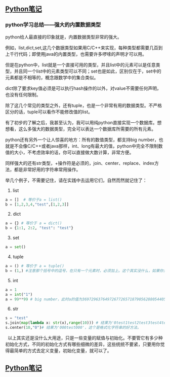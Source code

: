 ## [Python笔记](https://billy0920.github.io/python_tips)
### python学习总结——强大的内置数据类型

python给人最直接的印象就是，内置数据类型非常的强大。

例如，list,dict,set,这几个数据类型如果用C/C++来实现，每种类型都需要几百到上千行代码；即使用java的内置类型，也需要许多啰嗦的声明才可以用。

但是在python中，list就是一个直接可用的类型，并且list中的元素可以是任意类型，并且同一个list中的元素类型可以不同；set也是如此，区别仅在于，set中的元素都是不相等的，概念跟数学中的集合类似。

dict除了要求key值必须是可以执行hash操作的以外，对value不需要任何声明，也没有任何限制。

除了这几个常见的类型之外，还有tuple，也是一个非常有用的数据类型。不严格区分的话，tuple可以看作不能修改值的list。

有了初步的了解之后，我甚至认为，我可以用纯python直接实现一个数据库。想想看，这么多强大的数据类型，完全可以表达一个数据库所需要的所有元素。

python还有另外一个让人惊喜的地方：所有的数值类型，都支持big number，也就是不会像C/C++或者java那样，int、long有最大的值，python中完全不限制数值的大小，不考虑效率的话，你可以直接做大数计算，非常方便。

同样强大的还有str类型，+操作符是必须的，join、center、replace、index方法，都是非常好用的字符串常用操作。

举几个例子，不需要记住，请在实践中去运用它们，自然而然就记住了：

1. list
```python
a = []  # 等价于a = list()
b = [1,2,3,4,"test",[1,2,3]]
```
 
2. dict
```python
a = {} # 等价于 a = dict()
b = {1:1, 2:2, "test": "test"}
```

3. set
```python
a = set()
```
 
4. tuple
```python
a = () # 等价于 a = tuple()
b = (1,) #注意那个括号中的逗号，在只有一个元素时，必须加上。这个其实没什么，如果你介意，忘记这个规则。
```
 
5. int
```python
a = 1
a = int("1")
a = 99**99 # big number，此时a的值为369729637649726772657187905628805440595668764281741102430259972423552570455277523421410650010128232727940978889548326540119429996769494359451621570193644014418071060667659301384999779999159200499899L 这个大数值，C/C++和java光是为了显示，就要花费大量的代码。而对于python来说，它是内置支持的。
```

6. str
```python
s = "test"
s.join(map(lambda x: str(x),range(10))) # 结果为'0test1test2test3test4test5test6test7test8test9'，这个是罗列数组值的好办法，如果你要打印一个数组的值的话。
s.center(10,"0")# 结果为'000test000'，这个是格式化字符串的好方法。
```
 
以上其实还是没什么大用途，只是一些变量的赋值与初始化。不要管它有多少种初始化方式，不同的初始化方式有哪些细微的差异，这些统统不要紧，只要用你觉得最简单的方式去定义变量，初始化变量，就可以了。

## [Python笔记](https://billy0920.github.io/python_tips)
